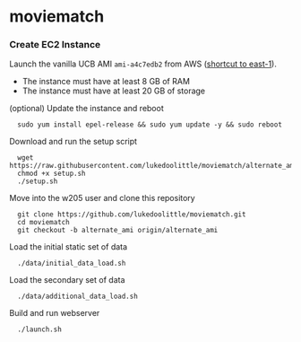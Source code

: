 # moviematch

### Create EC2 Instance

Launch the vanilla UCB AMI `ami-a4c7edb2` from AWS ([shortcut to east-1](https://console.aws.amazon.com/ec2/v2/home?region=us-east-1#LaunchInstanceWizard:ami=ami-a4c7edb2)).

* The instance must have at least 8 GB of RAM
* The instance must have at least 20 GB of storage

(optional) Update the instance and reboot

      sudo yum install epel-release && sudo yum update -y && sudo reboot
	  
Download and run the setup script

      wget https://raw.githubusercontent.com/lukedoolittle/moviematch/alternate_ami/setup.sh
      chmod +x setup.sh
      ./setup.sh
	  
Move into the w205 user and clone this repository

      git clone https://github.com/lukedoolittle/moviematch.git
      cd moviematch
      git checkout -b alternate_ami origin/alternate_ami

Load the initial static set of data

      ./data/initial_data_load.sh

Load the secondary set of data

      ./data/additional_data_load.sh
      
Build and run webserver

      ./launch.sh